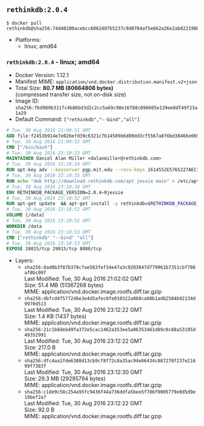 ## `rethinkdb:2.0.4`

```console
$ docker pull rethinkdb@sha256:74d40200acebcc6062407b5237c9d0704af5e662a26e2ab8221908c83b4f173b
```

-	Platforms:
	-	linux; amd64

### `rethinkdb:2.0.4` - linux; amd64

-	Docker Version: 1.12.1
-	Manifest MIME: `application/vnd.docker.distribution.manifest.v2+json`
-	Total Size: **80.7 MB (80664808 bytes)**  
	(compressed transfer size, not on-disk size)
-	Image ID: `sha256:fbd989b311fc4b86bd3d2c2cc5a69c98e16f88c096605e139ee8df49f23a1a29`
-	Default Command: `["rethinkdb","--bind","all"]`

```dockerfile
# Tue, 30 Aug 2016 21:00:51 GMT
ADD file:f2453b914e7e026efd39c6321c7b14509b6d09dd3cf5567a8f6bd38466e06954 in / 
# Tue, 30 Aug 2016 21:00:52 GMT
CMD ["/bin/bash"]
# Tue, 30 Aug 2016 23:10:33 GMT
MAINTAINER Daniel Alan Miller <dalanmiller@rethinkdb.com>
# Tue, 30 Aug 2016 23:10:34 GMT
RUN apt-key adv --keyserver pgp.mit.edu --recv-keys 1614552E5765227AEC39EFCFA7E00EF33A8F2399
# Tue, 30 Aug 2016 23:10:35 GMT
RUN echo "deb http://download.rethinkdb.com/apt jessie main" > /etc/apt/sources.list.d/rethinkdb.list
# Tue, 30 Aug 2016 23:10:36 GMT
ENV RETHINKDB_PACKAGE_VERSION=2.0.4~0jessie
# Tue, 30 Aug 2016 23:10:52 GMT
RUN apt-get update 	&& apt-get install -y rethinkdb=$RETHINKDB_PACKAGE_VERSION 	&& rm -rf /var/lib/apt/lists/*
# Tue, 30 Aug 2016 23:10:52 GMT
VOLUME [/data]
# Tue, 30 Aug 2016 23:10:52 GMT
WORKDIR /data
# Tue, 30 Aug 2016 23:10:53 GMT
CMD ["rethinkdb" "--bind" "all"]
# Tue, 30 Aug 2016 23:10:53 GMT
EXPOSE 28015/tcp 29015/tcp 8080/tcp
```

-	Layers:
	-	`sha256:8ad8b3f87b378cfae583fef34e47a3c9203847d779961b7351cbf786af0bc09f`  
		Last Modified: Tue, 30 Aug 2016 21:02:02 GMT  
		Size: 51.4 MB (51367268 bytes)  
		MIME: application/vnd.docker.image.rootfs.diff.tar.gzip
	-	`sha256:4bfcd4f5772d6e3e4d5afec0fe010322a068ca00b1ad62504b92134d9970d513`  
		Last Modified: Tue, 30 Aug 2016 23:12:22 GMT  
		Size: 1.4 KB (1437 bytes)  
		MIME: application/vnd.docker.image.rootfs.diff.tar.gzip
	-	`sha256:21c1b8deb49fa372e5cac1462a353ee5a06353461d89c0c88a53195d49352991`  
		Last Modified: Tue, 30 Aug 2016 23:12:22 GMT  
		Size: 217.0 B  
		MIME: application/vnd.docker.image.rootfs.diff.tar.gzip
	-	`sha256:dfc4aa1fde6308d13cb9cf8f72c8a35ac94e66434c887270f237e21699f7383f`  
		Last Modified: Tue, 30 Aug 2016 23:12:30 GMT  
		Size: 29.3 MB (29295794 bytes)  
		MIME: application/vnd.docker.image.rootfs.diff.tar.gzip
	-	`sha256:c1de9c58c254a95fc9436f44a736ddfa5bee5f786f9005779e0d5d9e19bef2a7`  
		Last Modified: Tue, 30 Aug 2016 23:12:22 GMT  
		Size: 92.0 B  
		MIME: application/vnd.docker.image.rootfs.diff.tar.gzip
